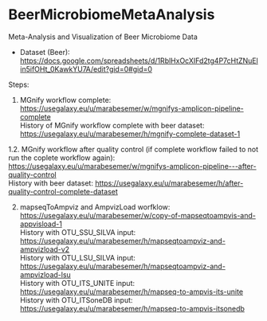 # BeerMicrobiomeMetaAnalysis
Meta-Analysis and Visualization of Beer Microbiome Data

- Dataset (Beer): https://docs.google.com/spreadsheets/d/1RblHxOcXIFd2tg4P7cHtZNuElin5ifOHt_0KawkYU7A/edit?gid=0#gid=0 

Steps:
1.  MGnify workflow complete: https://usegalaxy.eu/u/marabesemer/w/mgnifys-amplicon-pipeline-complete  
  History of MGnify workflow complete with beer dataset: https://usegalaxy.eu/u/marabesemer/h/mgnify-complete-dataset-1


1.2. MGnify workflow after quality control (if complete workflow failed to not run the coplete workflow again): https://usegalaxy.eu/u/marabesemer/w/mgnifys-amplicon-pipeline---after-quality-control  
  History with beer dataset: https://usegalaxy.eu/u/marabesemer/h/after-quality-control-complete-dataset


2. mapseqToAmpviz and AmpvizLoad worfklow: https://usegalaxy.eu/u/marabesemer/w/copy-of-mapseqtoampvis-and-appvisload-1  
  History with OTU_SSU_SILVA input: https://usegalaxy.eu/u/marabesemer/h/mapseqtoampviz-and-ampvizload-v2  
  History with OTU_LSU_SILVA input: https://usegalaxy.eu/u/marabesemer/h/mapseqtoampviz-and-ampvizload-lsu  
  History with OTU_ITS_UNITE input: https://usegalaxy.eu/u/marabesemer/h/mapseq-to-ampvis-its-unite     
  History with OTU_ITSoneDB input: https://usegalaxy.eu/u/marabesemer/h/mapseq-to-ampvis-itsonedb   
  
